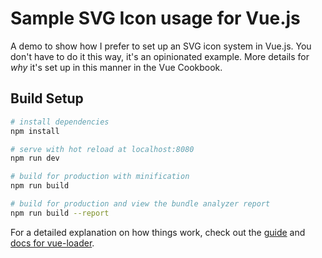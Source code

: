 # Sample SVG Icon usage for Vue.js

A demo to show how I prefer to set up an SVG icon system in Vue.js. You don't have to do it this way, it's an opinionated example. More details for _why_ it's set up in this manner in the Vue Cookbook.

## Build Setup

```bash
# install dependencies
npm install

# serve with hot reload at localhost:8080
npm run dev

# build for production with minification
npm run build

# build for production and view the bundle analyzer report
npm run build --report
```

For a detailed explanation on how things work, check out the [guide](http://vuejs-templates.github.io/webpack/) and [docs for vue-loader](http://vuejs.github.io/vue-loader).
